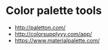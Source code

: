 # Color palette tools
* http://paletton.com/
* http://colorsupplyyy.com/app/
* https://www.materialpalette.com/

